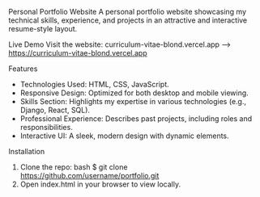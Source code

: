

Personal Portfolio Website
A personal portfolio website showcasing my technical skills, experience, and projects in an attractive and interactive resume-style layout.

Live Demo
Visit the website: curriculum-vitae-blond.vercel.app --> https://curriculum-vitae-blond.vercel.app

Features
* Technologies Used: HTML, CSS, JavaScript.
* Responsive Design: Optimized for both desktop and mobile viewing.
* Skills Section: Highlights my expertise in various technologies (e.g., Django, React, SQL).
* Professional Experience: Describes past projects, including roles and responsibilities.
* Interactive UI: A sleek, modern design with dynamic elements.

Installation
1. Clone the repo:
bash
$ git clone https://github.com/username/portfolio.git
2. Open index.html in your browser to view locally.
